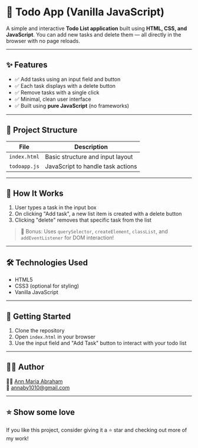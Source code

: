 # 📝 Todo App (Vanilla JavaScript)

A simple and interactive **Todo List application** built using **HTML, CSS, and JavaScript**. You can add new tasks and delete them — all directly in the browser with no page reloads.

---

## ✨ Features

- ✅ Add tasks using an input field and button
- ✅ Each task displays with a delete button
- ✅ Remove tasks with a single click
- ✅ Minimal, clean user interface
- ✅ Built using **pure JavaScript** (no frameworks)

---


## 📂 Project Structure

| File         | Description                          |
|--------------|--------------------------------------|
| `index.html` | Basic structure and input layout     |
| `todoapp.js` | JavaScript to handle task actions    |

---

## 🧠 How It Works

1. User types a task in the input box
2. On clicking "Add task", a new list item is created with a delete button
3. Clicking "delete" removes that specific task from the list

> 🎯 Bonus: Uses `querySelector`, `createElement`, `classList`, and `addEventListener` for DOM interaction!

---

## 🛠️ Technologies Used

- HTML5
- CSS3 (optional for styling)
- Vanilla JavaScript

---

## 🚀 Getting Started

1. Clone the repository
2. Open `index.html` in your browser
3. Use the input field and "Add Task" button to interact with your todo list

---

## 🙋‍♀️ Author

👩‍💻 [Ann Maria Abraham](https://www.linkedin.com/in/ann-maria-abraham/)  
📧 annaby1010@gmail.com

---

## ⭐ Show some love

If you like this project, consider giving it a ⭐ star and checking out more of my work!



